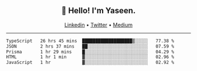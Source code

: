 <h2 align="center">👋 Hello! I'm Yaseen.</h2>
<p align="center">
  <a href="https://www.linkedin.com/in/yaseenkc/">Linkedin</a> •
  <a href="https://twitter.com/yaseeenkc">Twitter</a> •
  <a href="https://medium.com/@yaseen-kc">Medium</a>
</p>


<!--- 🔭 I’m currently working at []() as an  -->
<!--- - 💬 Ask me about **Javascript, React and Git** -->
<!--- - 📫 How to reach me: [@kc.yaseen](https://instagram.com/kc.yaseen) on Instagram -->
<!--- - ⚡ Fun fact: Big Fan of the :zap: emoji -->

-------

<!--START_SECTION:waka-->

```txt
TypeScript   26 hrs 45 mins  ███████████████████▒░░░░░   77.38 %
JSON         2 hrs 37 mins   ██░░░░░░░░░░░░░░░░░░░░░░░   07.59 %
Prisma       1 hr 29 mins    █░░░░░░░░░░░░░░░░░░░░░░░░   04.29 %
HTML         1 hr 1 min      ▓░░░░░░░░░░░░░░░░░░░░░░░░   02.96 %
JavaScript   1 hr            ▓░░░░░░░░░░░░░░░░░░░░░░░░   02.92 %
```

<!--END_SECTION:waka-->
